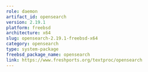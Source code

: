 ```yaml
---
role: daemon
artifact_id: opensearch
version: 2.19.1
platform: freebsd
architecture: x64
slug: opensearch-2.19.1-freebsd-x64
category: opensearch
type: system-package
freebsd_package_name: opensearch
link: https://www.freshports.org/textproc/opensearch
---
```

